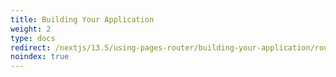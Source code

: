 ```yaml
---
title: Building Your Application
weight: 2
type: docs
redirect: /nextjs/13.5/using-pages-router/building-your-application/routing/pages-and-layouts
noindex: true
---
```

